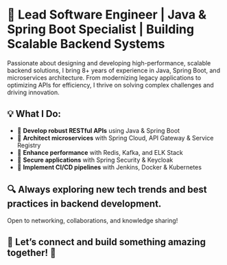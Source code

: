 # 🚀 Lead Software Engineer | Java & Spring Boot Specialist | Building Scalable Backend Systems

Passionate about designing and developing high-performance, scalable backend solutions, I bring 8+ years of experience in Java, Spring Boot, and microservices architecture. From modernizing legacy applications to optimizing APIs for efficiency, I thrive on solving complex challenges and driving innovation.

## 💡 What I Do:
- 🔹 **Develop robust RESTful APIs** using Java & Spring Boot
- 🔹 **Architect microservices** with Spring Cloud, API Gateway & Service Registry
- 🔹 **Enhance performance** with Redis, Kafka, and ELK Stack
- 🔹 **Secure applications** with Spring Security & Keycloak
- 🔹 **Implement CI/CD pipelines** with Jenkins, Docker & Kubernetes

## 🔍 Always exploring new tech trends and best practices in backend development.  
Open to networking, collaborations, and knowledge sharing!

## 📩 Let’s connect and build something amazing together! 🚀
